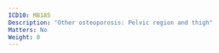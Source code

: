 ```yaml
---
ICD10: M8185
Description: "Other osteoporosis: Pelvic region and thigh"
Matters: No
Weight: 0
---
```

